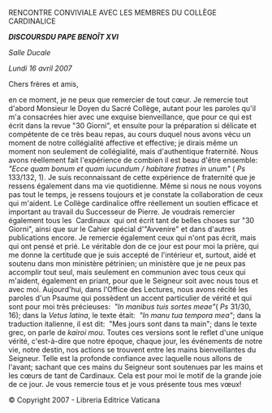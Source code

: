 RENCONTRE CONVIVIALE AVEC LES MEMBRES DU COLLÈGE CARDINALICE

***DISCOURS******DU PAPE BENOÎT XVI***

*Salle Ducale*

*Lundi 16 avril 2007*

Chers frères et amis,

en ce moment, je ne peux que remercier de tout cœur. Je remercie tout d'abord Monsieur le Doyen du Sacré Collège, autant pour les paroles qu'il m'a consacrées hier avec une exquise bienveillance, que pour ce qui est écrit dans la revue "30 Giorni", et ensuite pour la préparation si délicate et compétente de ce très beau repas, au cours duquel nous avons vécu un moment de notre collégialité affective et effective; je dirais même un moment non seulement de collégialité, mais d'authentique fraternité. Nous avons réellement fait l'expérience de combien il est beau d'être ensemble:  *"Ecce quam bonum et quam iucundum / habitare fratres in unum"* ( *Ps* 133/132, 1). Je suis reconnaissant de cette expérience de fraternité que je ressens également dans ma vie quotidienne. Même si nous ne nous voyons pas tout le temps, je ressens toujours et je constate la collaboration de ceux qui m'aident. Le Collège cardinalice offre réellement un soutien efficace et important au travail du Successeur de Pierre. Je voudrais remercier également tous les  Cardinaux  qui ont écrit tant de belles choses sur "30 Giorni", ainsi que sur le Cahier spécial d'"Avvenire" et dans d'autres publications encore. Je remercie également ceux qui n'ont pas écrit, mais qui ont pensé et prié. Le véritable don de ce jour est pour moi la prière, qui me donne la certitude que je suis accepté de l'intérieur et, surtout, aidé et soutenu dans mon ministère pétrinien; un ministère que je ne peux pas accomplir tout seul, mais seulement en communion avec tous ceux qui m'aident, également en priant, pour que le Seigneur soit avec nous tous et avec moi. Aujourd'hui, dans l'Office des Lectures, nous avons récité les paroles d'un Psaume qui possèdent un accent particulier de vérité et qui sont pour moi très précieuses:  *"In manibus tuis sortes meae"*( *Ps* 31/30, 16); dans la *Vetus latina*, le texte était:  *"In manu tua tempora mea"*; dans la traduction italienne, il est dit:  "Mes jours sont dans ta main"; dans le texte grec, on parle de *kairoí mou*. Toutes ces versions sont le reflet d'une unique vérité, c'est-à-dire que notre époque, chaque jour, les événements de notre vie, notre destin, nos actions se trouvent entre les mains bienveillantes du Seigneur. Telle est la profonde confiance avec laquelle nous allons de l'avant; sachant que ces mains du Seigneur sont soutenues par les mains et les cœurs de tant de Cardinaux. Cela est pour moi le motif de la grande joie de ce jour. Je vous remercie tous et je vous présente tous mes vœux!

© Copyright 2007 - Libreria Editrice Vaticana